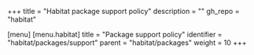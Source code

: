 +++
title = "Habitat package support policy"
description = ""
gh_repo = "habitat"

[menu]
  [menu.habitat]
    title = "Package support policy"
    identifier = "habitat/packages/support"
    parent = "habitat/packages"
    weight = 10
+++
